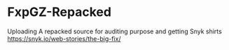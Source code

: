 # FxpGZ-Repacked
Uploading A repacked source for auditing purpose and getting Snyk shirts  https://snyk.io/web-stories/the-big-fix/
